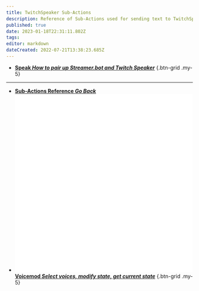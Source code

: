```yaml
---
title: TwitchSpeaker Sub-Actions
description: Reference of Sub-Actions used for sending text to TwitchSpeaker TTS
published: true
date: 2023-01-18T22:31:11.802Z
tags: 
editor: markdown
dateCreated: 2022-07-21T13:38:23.685Z
---
```


* [<i class="mdi mdi-microphone text--twitch"></i>**Speak *How to pair up Streamer.bot and Twitch Speaker***](/Sub-Actions/TwitchSpeaker/Speak)
{.btn-grid .my-5}

---

- [<i class="mdi mdi-chevron-left"></i>**Sub-Actions Reference *Go Back***](/Sub-Actions)
- [<img src="/logos/voicemod.png"/> **Voicemod *Select voices, modify state, get current state***](/Sub-Actions/VoiceMod)
{.btn-grid .my-5}